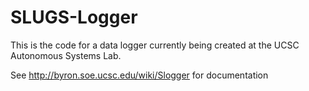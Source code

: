 SLUGS-Logger
============

This is the code for a data logger currently being created at the UCSC Autonomous Systems Lab.

See http://byron.soe.ucsc.edu/wiki/Slogger for documentation